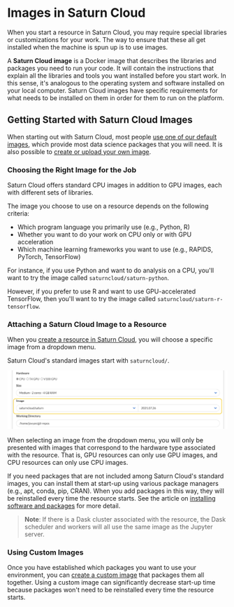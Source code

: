 # Images in Saturn Cloud

When you start a resource in Saturn Cloud, you may require special libraries or customizations for your work. The way to ensure that these all get installed when the machine is spun up is to use images.

A **Saturn Cloud image** is a Docker image that describes the libraries and packages you need to run your code. It will contain the instructions that explain all the libraries and tools you want installed before you start work. In this sense, it's analogous to the operating system and software installed on your local computer. Saturn Cloud images have specific requirements for what needs to be installed on them in order for them to run on the platform.

## Getting Started with Saturn Cloud Images

When starting out with Saturn Cloud, most people [use one of our default images](<docs/images/default-images/saturn-r.md>), which provide most data science packages that you will need. It is also possible to [create or upload your own image](<docs/using-saturn-cloud/manage-images/build-images/create-images.md>).

### Choosing the Right Image for the Job

Saturn Cloud offers standard CPU images in addition to GPU images, each with different sets of libraries.

The image you choose to use on a resource depends on the following criteria:

-   Which program language you primarily use (e.g., Python, R)
-   Whether you want to do your work on CPU only or with GPU acceleration
-   Which machine learning frameworks you want to use (e.g., RAPIDS, PyTorch, TensorFlow)

For instance, if you use Python and want to do analysis on a CPU, you'll want to try the image called `saturncloud/saturn-python`.

However, if you prefer to use R and want to use GPU-accelerated TensorFlow, then you'll want to try the image called `saturncloud/saturn-r-tensorflow`.

### Attaching a Saturn Cloud Image to a Resource

When you [create a resource in Saturn Cloud](<docs/admin/active-resources.md>), you will choose a specific image from a dropdown menu.

Saturn Cloud's standard images start with `saturncloud/`.

![Image selector for new resource](/images/docs/new-resource-image-selector.jpg "doc-image")

When selecting an image from the dropdown menu, you will only be presented with images that correspond to the hardware type associated with the resource. That is, GPU resources can only use GPU images, and CPU resources can only use CPU images.

If you need packages that are not included among Saturn Cloud's standard images, you can install them at start-up using various package managers (e.g., apt, conda, pip, CRAN). When you add packages in this way, they will be reinstalled every time the resource starts. See the article on [installing software and packages](<docs/using-saturn-cloud/install-packages.md>) for more detail.

> **Note**: If there is a Dask cluster associated with the resource, the Dask scheduler and workers will all use the same image as the Jupyter server.

### Using Custom Images

Once you have established which packages you want to use your environment, you can [create a custom image](<docs/using-saturn-cloud/manage-images/build-images/create-images.md>) that packages them all together. Using a custom image can significantly decrease start-up time because packages won't need to be reinstalled every time the resource starts.

